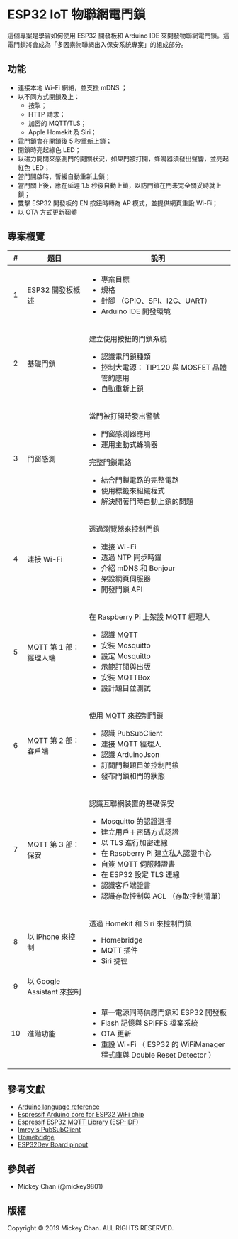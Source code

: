 # ESP32 IoT 物聯網電門鎖
這個專案是學習如何使用 ESP32 開發板和 Arduino IDE 來開發物聯網電門鎖。這電門鎖將會成為「多因素物聯網出入保安系統專案」的組成部分。

## 功能
* 連接本地 Wi-Fi 網絡，並支援 mDNS ；
* 以不同方式開鎖及上：
   *  按掣；
   *  HTTP 請求；
   *  加密的 MQTT/TLS；
   *  Apple Homekit 及 Siri；
* 電門鎖會在開鎖後 5 秒重新上鎖；
* 開鎖時亮起綠色 LED；
* 以磁力開關來感測門的開關狀況，如果門被打開，蜂鳴器須發出聲響，並亮起紅色 LED；
* 當門開啟時，暫緩自動重新上鎖；
* 當門關上後，應在延遲 1.5 秒後自動上鎖，以防門鎖在門未完全關妥時就上鎖；
* 雙擊 ESP32 開發板的 EN 按鈕時轉為 AP 模式，並提供網頁重設 Wi-Fi；
* 以 OTA 方式更新靭體

## 專案槪覽

\#|題目|說明
:--:|---|---
1|ESP32 開發板槪述|<ul><li>專案目標</li><li>規格</li><li>針腳 （GPIO、SPI、I2C、UART）</li><li>Arduino IDE 開發環境</li></ul>
2|基礎門鎖|<p>建立使用按扭的門鎖系統</p><ul><li>認識電門鎖種類</li><li>控制大電源： TIP120 與 MOSFET 晶體管的應用</li><li>自動重新上鎖</li></ul>
3|門窗感測|<p>當門被打開時發出警號</p><ul><li>門窗感測器應用</li><li>運用主動式蜂鳴器</li></ul><p>完整門鎖電路</p><ul><li>結合門鎖電路的完整電路</li><li>使用標籤來組織程式</li><li>解決開著門時自動上鎖的問題</li></ul>
4|連接 Wi-Fi|<p>透過瀏覽器來控制門鎖</p><ul><li>連接 Wi-Fi</li><li>透過 NTP 同步時鐘</li><li>介紹 mDNS 和 Bonjour</li><li>架設網頁伺服器</li><li>開發門鎖 API</li><ul>
5|MQTT 第 1 部：經理人端|<p>在 Raspberry Pi 上架設 MQTT 經理人</p><ul><li>認識 MQTT</li><li>安裝 Mosquitto</li><li>設定 Mosquitto</li><li>示範訂閱與出版</li><li>安裝 MQTTBox</li><li>設計題目並測試</li></ul>
6|MQTT 第 2 部：客戶端|<p>使用 MQTT 來控制門鎖</p><ul><li>認識 PubSubClient</li><li>連接 MQTT 經理人</li><li>認識 ArduinoJson</li><li>訂閱門鎖題目並控制門鎖</li><li>發布門鎖和門的狀態</li></ul>
7|MQTT 第 3 部：保安|<p>認識互聯網裝置的基礎保安</p><ul><li>Mosquitto 的認證選擇</li><li>建立用戶＋密碼方式認證</li><li>以 TLS 進行加密連線</li><li>在 Raspberry Pi 建立私人認證中心</li><li>自簽 MQTT 伺服器證書</li><li>在 ESP32 設定 TLS 連線</li><li>認識客戶端證書</li><li>認識存取控制與 ACL （存取控制清單）</li></ul>
8|以 iPhone 來控制|<p>透過 Homekit 和 Siri 來控制門鎖</p><ul><li>Homebridge</li><li>MQTT 插件</li><li>Siri 捷徑</li></ul>
9|以 Google Assistant 來控制|
10|進階功能|<ul><li>單一電源同時供應門鎖和 ESP32 開發板</li><li>Flash 記憶與 SPIFFS 檔案系統</li><li>OTA 更新</li><li>重設 Wi-Fi （ ESP32 的 WiFiManager 程式庫與 Double Reset Detector ）</li></ul>

## 參考文獻
* [Arduino language reference](https://www.arduino.cc/en/Reference/HomePage)
* [Espressif Arduino core for ESP32 WiFi chip](https://github.com/espressif/arduino-esp32)
* [Espressif ESP32 MQTT Library (ESP-IDF)](https://github.com/espressif/esp-mqtt)
* [lmroy's PubSubClient](https://github.com/Imroy/pubsubclient)
* [Homebridge](https://github.com/nfarina/homebridge)
* [ESP32Dev Board pinout](https://github.com/espressif/arduino-esp32/blob/master/docs/esp32_pinmap.png)

## 參與者
* Mickey Chan (@mickey9801)

## 版權
Copyright &copy; 2019 Mickey Chan. ALL RIGHTS RESERVED.  
